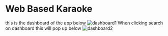 # Web Based Karaoke
this is the dashboard of the app below
![dashboard1](https://github.com/user-attachments/assets/b102cf43-c583-4724-8d15-793195442570)
When clicking search on dashboard this will pop up below
![dashboard2](https://github.com/user-attachments/assets/e8b2a309-1583-4e97-a783-a3328ddfbbc5)
